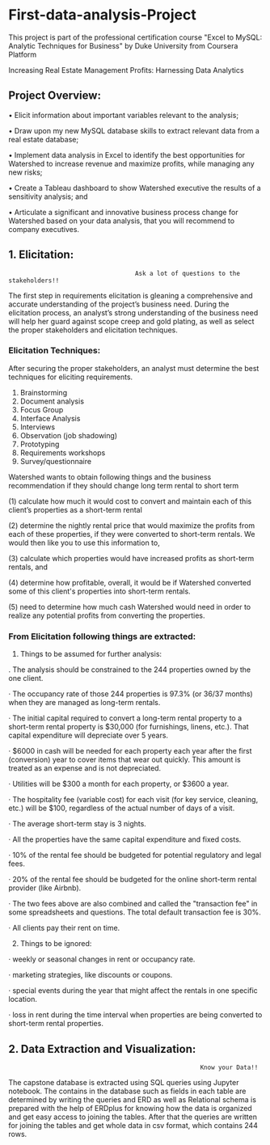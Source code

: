 # First-data-analysis-Project
This project is part of the professional certification course "Excel to MySQL: Analytic Techniques for Business" by Duke University from Coursera Platform


Increasing Real Estate Management Profits: Harnessing Data Analytics

## Project Overview:

•	Elicit information about important variables relevant to the analysis;

•	Draw upon my new MySQL database skills to extract relevant data from a real estate database;

•	Implement data analysis in Excel to identify the best opportunities for Watershed to increase revenue and maximize profits, while managing any new risks;

•	Create a Tableau dashboard to show Watershed executive the results of a sensitivity analysis; and

•	Articulate a significant and innovative business process change for Watershed based on your data analysis, that you will recommend to company executives.

## 1.	Elicitation:

                                       Ask a lot of questions to the stakeholders!!

The first step in requirements elicitation is gleaning a comprehensive and accurate understanding of the project’s business need. During the elicitation process, an analyst’s strong understanding of the business need will help her guard against scope creep and gold plating, as well as select the proper stakeholders and elicitation techniques.

### Elicitation Techniques:
After securing the proper stakeholders, an analyst must determine the best techniques for eliciting requirements.

1.	Brainstorming
2.	Document analysis
3.	Focus Group
4.	Interface Analysis
5.	Interviews
6.	Observation (job shadowing)
7.	Prototyping
8.	Requirements workshops
9.	Survey/questionnaire

Watershed wants to obtain following things and the business recommendation if they should change long term rental to short term

(1) calculate how much it would cost to convert and maintain each of this client’s properties as a short-term rental

(2) determine the nightly rental price that would maximize the profits from each of these properties, if they were converted to short-term rentals. We would then like you to use     this information to, 

(3) calculate which properties would have increased profits as short-term rentals, and 

(4) determine how profitable, overall, it would be if Watershed converted some of this client's properties into short-term rentals. 

(5) need to determine how much cash Watershed would need in order to realize any potential profits from converting the properties.


### From Elicitation following things are extracted:

1.	Things to be assumed for further analysis:

. The analysis should be constrained to the 244 properties owned by the one client.

· The occupancy rate of those 244 properties is 97.3% (or 36/37 months) when they are managed as long-term rentals.

· The initial capital required to convert a long-term rental property to a short-term rental property is $30,000 (for furnishings, linens, etc.). That capital expenditure will depreciate over 5 years.

· $6000 in cash will be needed for each property each year after the first (conversion) year to cover items that wear out quickly. This amount is treated as an expense and is not depreciated.

· Utilities will be $300 a month for each property, or $3600 a year.

· The hospitality fee (variable cost) for each visit (for key service, cleaning, etc.) will be $100, regardless of the actual number of days of a visit.

· The average short-term stay is 3 nights.

· All the properties have the same capital expenditure and fixed costs.

· 10% of the rental fee should be budgeted for potential regulatory and legal fees.

· 20% of the rental fee should be budgeted for the online short-term rental provider (like Airbnb).

· The two fees above are also combined and called the "transaction fee" in some spreadsheets and questions. The total default transaction fee is 30%.

· All clients pay their rent on time.


2.	Things to be ignored:

· weekly or seasonal changes in rent or occupancy rate.

· marketing strategies, like discounts or coupons.

· special events during the year that might affect the rentals in one specific location.

· loss in rent during the time interval when properties are being converted to short-term rental properties.




## 2.	Data Extraction and Visualization:
                                                         Know your Data!!
                                                         
The capstone database is extracted using SQL queries using Jupyter notebook. The contains in the database such as fields in each table are determined by writing the queries and ERD as well as Relational schema is prepared with the help of ERDplus for knowing how the data is organized and get easy access to joining the tables. After that the queries are written for joining the tables and get whole data in csv format, which contains 244 rows.


